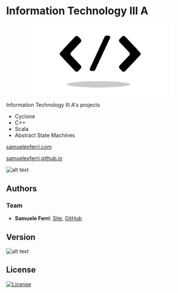 # Information Technology III A

<p align="center">
<img src="https://github.com/samuelexferri/info-3a/blob/master/images/programming.png" width="400">
</p>

Information Technology III A's projects

-   Cyclone
-   C++
-   Scala
-   Abstract State Machines

[samuelexferri.com](https://samuelexferri.com)

[samuelexferri.github.io](https://samuelexferri.github.io)

![alt text](https://img.shields.io/badge/Language-Italian-infomrmational?style=for-the-badge)

## Authors

### Team

-   **Samuele Ferri**: [Site](https://samuelexferri.com), [GitHub](https://github.com/samuelexferri)

## Version

![alt text](https://img.shields.io/badge/Version-0.0.1-blue.svg?style=for-the-badge)

## License

[![License](https://img.shields.io/badge/License-MIT_License-blue.svg?style=for-the-badge)](https://badges.mit-license.org)
